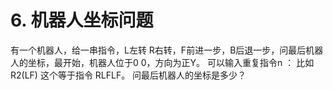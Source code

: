 # 6. 机器⼈坐标问题

有⼀个机器⼈，给⼀串指令，L左转 R右转，F前进⼀步，B后退⼀步，问最后机器⼈的坐标，最开始，机器⼈位于0 0，⽅向为正Y。
可以输⼊重复指令n ： ⽐如 R2(LF) 这个等于指令 RLFLF。
问最后机器⼈的坐标是多少？